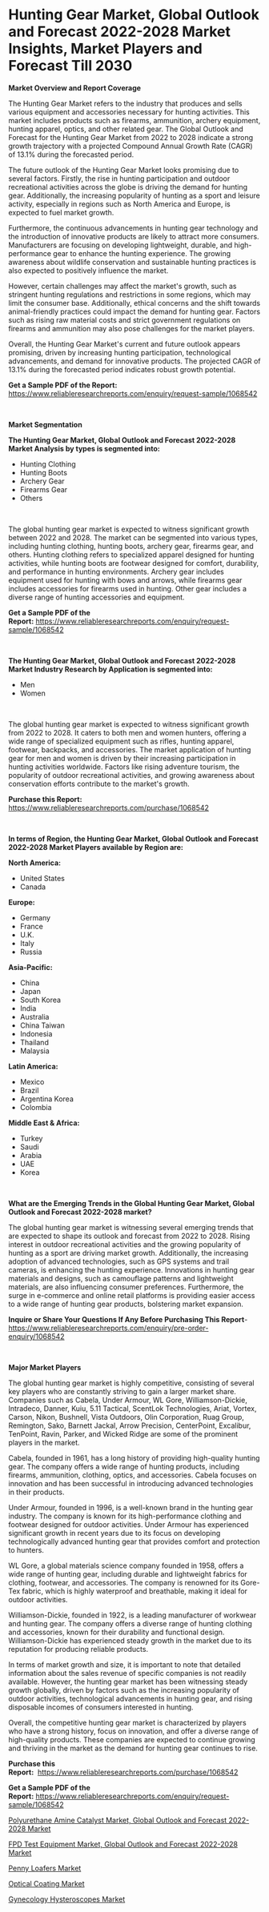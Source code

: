 <p><h1>Hunting Gear Market, Global Outlook and Forecast 2022-2028 Market Insights, Market Players and Forecast Till 2030</h1></p><p><strong>Market Overview and Report Coverage</strong></p>
<p><p>The Hunting Gear Market refers to the industry that produces and sells various equipment and accessories necessary for hunting activities. This market includes products such as firearms, ammunition, archery equipment, hunting apparel, optics, and other related gear. The Global Outlook and Forecast for the Hunting Gear Market from 2022 to 2028 indicate a strong growth trajectory with a projected Compound Annual Growth Rate (CAGR) of 13.1% during the forecasted period.</p><p>The future outlook of the Hunting Gear Market looks promising due to several factors. Firstly, the rise in hunting participation and outdoor recreational activities across the globe is driving the demand for hunting gear. Additionally, the increasing popularity of hunting as a sport and leisure activity, especially in regions such as North America and Europe, is expected to fuel market growth.</p><p>Furthermore, the continuous advancements in hunting gear technology and the introduction of innovative products are likely to attract more consumers. Manufacturers are focusing on developing lightweight, durable, and high-performance gear to enhance the hunting experience. The growing awareness about wildlife conservation and sustainable hunting practices is also expected to positively influence the market.</p><p>However, certain challenges may affect the market's growth, such as stringent hunting regulations and restrictions in some regions, which may limit the consumer base. Additionally, ethical concerns and the shift towards animal-friendly practices could impact the demand for hunting gear. Factors such as rising raw material costs and strict government regulations on firearms and ammunition may also pose challenges for the market players.</p><p>Overall, the Hunting Gear Market's current and future outlook appears promising, driven by increasing hunting participation, technological advancements, and demand for innovative products. The projected CAGR of 13.1% during the forecasted period indicates robust growth potential.</p></p>
<p><strong>Get a Sample PDF of the Report:</strong> <a href="https://www.reliableresearchreports.com/enquiry/request-sample/1068542">https://www.reliableresearchreports.com/enquiry/request-sample/1068542</a></p>
<p>&nbsp;</p>
<p><strong>Market Segmentation</strong></p>
<p><strong>The Hunting Gear Market, Global Outlook and Forecast 2022-2028 Market Analysis by types is segmented into:</strong></p>
<p><ul><li>Hunting Clothing</li><li>Hunting Boots</li><li>Archery Gear</li><li>Firearms Gear</li><li>Others</li></ul></p>
<p>&nbsp;</p>
<p><p>The global hunting gear market is expected to witness significant growth between 2022 and 2028. The market can be segmented into various types, including hunting clothing, hunting boots, archery gear, firearms gear, and others. Hunting clothing refers to specialized apparel designed for hunting activities, while hunting boots are footwear designed for comfort, durability, and performance in hunting environments. Archery gear includes equipment used for hunting with bows and arrows, while firearms gear includes accessories for firearms used in hunting. Other gear includes a diverse range of hunting accessories and equipment.</p></p>
<p><strong>Get a Sample PDF of the Report:</strong>&nbsp;<a href="https://www.reliableresearchreports.com/enquiry/request-sample/1068542">https://www.reliableresearchreports.com/enquiry/request-sample/1068542</a></p>
<p>&nbsp;</p>
<p><strong>The Hunting Gear Market, Global Outlook and Forecast 2022-2028 Market Industry Research by Application is segmented into:</strong></p>
<p><ul><li>Men</li><li>Women</li></ul></p>
<p>&nbsp;</p>
<p><p>The global hunting gear market is expected to witness significant growth from 2022 to 2028. It caters to both men and women hunters, offering a wide range of specialized equipment such as rifles, hunting apparel, footwear, backpacks, and accessories. The market application of hunting gear for men and women is driven by their increasing participation in hunting activities worldwide. Factors like rising adventure tourism, the popularity of outdoor recreational activities, and growing awareness about conservation efforts contribute to the market's growth.</p></p>
<p><strong>Purchase this Report:</strong>&nbsp; <a href="https://www.reliableresearchreports.com/purchase/1068542">https://www.reliableresearchreports.com/purchase/1068542</a></p>
<p>&nbsp;</p>
<p><strong>In terms of Region, the Hunting Gear Market, Global Outlook and Forecast 2022-2028 Market Players available by Region are:</strong></p>
<p>
    <p> <strong> North America: </strong>
        <ul>
            <li>United States</li>
            <li>Canada</li>
        </ul>
        </p> 
    <p> <strong> Europe: </strong>
        <ul>
            <li>Germany</li>
            <li>France</li>
            <li>U.K.</li>
            <li>Italy</li>
            <li>Russia</li>
        </ul>
        </p> 
    <p> <strong> Asia-Pacific: </strong>
        <ul>
            <li>China</li>
            <li>Japan</li>
            <li>South Korea</li>
            <li>India</li>
            <li>Australia</li>
            <li>China Taiwan</li>
            <li>Indonesia</li>
            <li>Thailand</li>
            <li>Malaysia</li>
        </ul>
        </p> 
    <p> <strong> Latin America: </strong>
        <ul>
            <li>Mexico</li>
            <li>Brazil</li>
            <li>Argentina Korea</li>
            <li>Colombia</li>
        </ul>
        </p> 
    <p> <strong> Middle East & Africa: </strong>
        <ul>
            <li>Turkey</li>
            <li>Saudi</li>
            <li>Arabia</li>
            <li>UAE</li>
            <li>Korea</li>
        </ul>
    </p>
    </p>
<p>&nbsp;</p>
<p><strong>What are the Emerging Trends in the Global Hunting Gear Market, Global Outlook and Forecast 2022-2028 market?</strong></p>
<p><p>The global hunting gear market is witnessing several emerging trends that are expected to shape its outlook and forecast from 2022 to 2028. Rising interest in outdoor recreational activities and the growing popularity of hunting as a sport are driving market growth. Additionally, the increasing adoption of advanced technologies, such as GPS systems and trail cameras, is enhancing the hunting experience. Innovations in hunting gear materials and designs, such as camouflage patterns and lightweight materials, are also influencing consumer preferences. Furthermore, the surge in e-commerce and online retail platforms is providing easier access to a wide range of hunting gear products, bolstering market expansion.</p></p>
<p><strong>Inquire or Share Your Questions If Any Before Purchasing This Report</strong>- <a href="https://www.reliableresearchreports.com/enquiry/pre-order-enquiry/1068542">https://www.reliableresearchreports.com/enquiry/pre-order-enquiry/1068542</a></p>
<p>&nbsp;</p>
<p><strong>Major Market Players</strong></p>
<p><p>The global hunting gear market is highly competitive, consisting of several key players who are constantly striving to gain a larger market share. Companies such as Cabela, Under Armour, WL Gore, Williamson-Dickie, Intradeco, Danner, Kuiu, 5.11 Tactical, ScentLok Technologies, Ariat, Vortex, Carson, Nikon, Bushnell, Vista Outdoors, Olin Corporation, Ruag Group, Remington, Sako, Barnett Jackal, Arrow Precision, CenterPoint, Excalibur, TenPoint, Ravin, Parker, and Wicked Ridge are some of the prominent players in the market.</p><p>Cabela, founded in 1961, has a long history of providing high-quality hunting gear. The company offers a wide range of hunting products, including firearms, ammunition, clothing, optics, and accessories. Cabela focuses on innovation and has been successful in introducing advanced technologies in their products.</p><p>Under Armour, founded in 1996, is a well-known brand in the hunting gear industry. The company is known for its high-performance clothing and footwear designed for outdoor activities. Under Armour has experienced significant growth in recent years due to its focus on developing technologically advanced hunting gear that provides comfort and protection to hunters.</p><p>WL Gore, a global materials science company founded in 1958, offers a wide range of hunting gear, including durable and lightweight fabrics for clothing, footwear, and accessories. The company is renowned for its Gore-Tex fabric, which is highly waterproof and breathable, making it ideal for outdoor activities.</p><p>Williamson-Dickie, founded in 1922, is a leading manufacturer of workwear and hunting gear. The company offers a diverse range of hunting clothing and accessories, known for their durability and functional design. Williamson-Dickie has experienced steady growth in the market due to its reputation for producing reliable products.</p><p>In terms of market growth and size, it is important to note that detailed information about the sales revenue of specific companies is not readily available. However, the hunting gear market has been witnessing steady growth globally, driven by factors such as the increasing popularity of outdoor activities, technological advancements in hunting gear, and rising disposable incomes of consumers interested in hunting.</p><p>Overall, the competitive hunting gear market is characterized by players who have a strong history, focus on innovation, and offer a diverse range of high-quality products. These companies are expected to continue growing and thriving in the market as the demand for hunting gear continues to rise.</p></p>
<p><strong>Purchase this Report:</strong>&nbsp;&nbsp;<a href="https://www.reliableresearchreports.com/purchase/1068542">https://www.reliableresearchreports.com/purchase/1068542</a></p>
<p></p>
<p><strong>Get a Sample PDF of the Report:</strong>&nbsp;<a href="https://www.reliableresearchreports.com/enquiry/request-sample/1068542">https://www.reliableresearchreports.com/enquiry/request-sample/1068542</a></p>
<p><p><a href="https://github.com/RickHolmes3/Market-Research-Report-List-1/blob/main/polyurethane-amine-catalyst-market-global-outlook-and-forecast-2022-2028-market.md">Polyurethane Amine Catalyst Market, Global Outlook and Forecast 2022-2028 Market</a></p><p><a href="https://github.com/GroverBarry/Market-Research-Report-List-1/blob/main/fpd-test-equipment-market-global-outlook-and-forecast-2022-2028-market.md">FPD Test Equipment Market, Global Outlook and Forecast 2022-2028 Market</a></p><p><a href="https://www.linkedin.com/pulse/penny-loafers-market-insights-players-forecast-till-2030-ubznc/">Penny Loafers Market</a></p><p><a href="https://medium.com/@jalenmurphy48/optical-coating-market-size-growth-forecast-2023-2030-34bf2fb3e4e5">Optical Coating Market</a></p><p><a href="https://www.reportprime.com/gynecology-hysteroscopes-r8828">Gynecology Hysteroscopes Market</a></p></p>